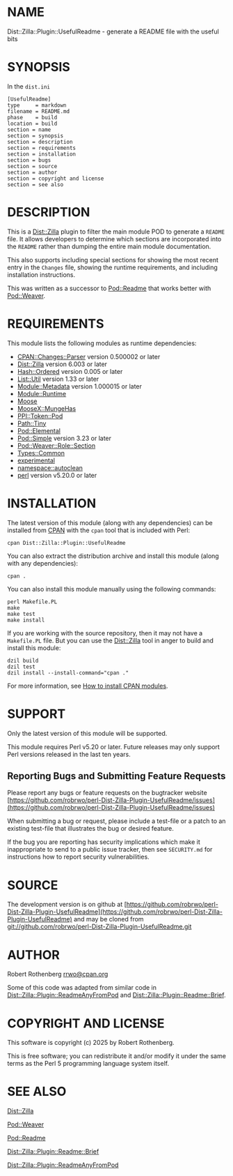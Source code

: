 # NAME

Dist::Zilla::Plugin::UsefulReadme - generate a README file with the useful bits

# SYNOPSIS

In the `dist.ini`

```
[UsefulReadme]
type     = markdown
filename = README.md
phase    = build
location = build
section = name
section = synopsis
section = description
section = requirements
section = installation
section = bugs
section = source
section = author
section = copyright and license
section = see also
```

# DESCRIPTION

This is a [Dist::Zilla](https://metacpan.org/pod/Dist%3A%3AZilla) plugin to filter the main module POD to generate a `README` file.  It allows developers to
determine which sections are incorporated into the `README` rather than dumping the entire main module documentation.

This also supports including special sections for showing the most recent entry in the `Changes` file, showing the
runtime requirements, and including installation instructions.

This was written as a successor to [Pod::Readme](https://metacpan.org/pod/Pod%3A%3AReadme) that works better with [Pod::Weaver](https://metacpan.org/pod/Pod%3A%3AWeaver).

# REQUIREMENTS

This module lists the following modules as runtime dependencies:

- [CPAN::Changes::Parser](https://metacpan.org/pod/CPAN%3A%3AChanges%3A%3AParser) version 0.500002 or later
- [Dist::Zilla](https://metacpan.org/pod/Dist%3A%3AZilla) version 6.003 or later
- [Hash::Ordered](https://metacpan.org/pod/Hash%3A%3AOrdered) version 0.005 or later
- [List::Util](https://metacpan.org/pod/List%3A%3AUtil) version 1.33 or later
- [Module::Metadata](https://metacpan.org/pod/Module%3A%3AMetadata) version 1.000015 or later
- [Module::Runtime](https://metacpan.org/pod/Module%3A%3ARuntime)
- [Moose](https://metacpan.org/pod/Moose)
- [MooseX::MungeHas](https://metacpan.org/pod/MooseX%3A%3AMungeHas)
- [PPI::Token::Pod](https://metacpan.org/pod/PPI%3A%3AToken%3A%3APod)
- [Path::Tiny](https://metacpan.org/pod/Path%3A%3ATiny)
- [Pod::Elemental](https://metacpan.org/pod/Pod%3A%3AElemental)
- [Pod::Simple](https://metacpan.org/pod/Pod%3A%3ASimple) version 3.23 or later
- [Pod::Weaver::Role::Section](https://metacpan.org/pod/Pod%3A%3AWeaver%3A%3ARole%3A%3ASection)
- [Types::Common](https://metacpan.org/pod/Types%3A%3ACommon)
- [experimental](https://metacpan.org/pod/experimental)
- [namespace::autoclean](https://metacpan.org/pod/namespace%3A%3Aautoclean)
- [perl](https://metacpan.org/pod/perl) version v5.20.0 or later

# INSTALLATION

The latest version of this module (along with any dependencies) can be installed from [CPAN](https://www.cpan.org) with the `cpan` tool that is included with Perl:

```
cpan Dist::Zilla::Plugin::UsefulReadme
```

You can also extract the distribution archive and install this module (along with any dependencies):

```
cpan .
```

You can also install this module manually using the following commands:

```
perl Makefile.PL
make
make test
make install
```

If you are working with the source repository, then it may not have a `Makefile.PL` file.  But you can use the [Dist::Zilla](https://dzil.org/) tool in anger to build and install this module:

```
dzil build
dzil test
dzil install --install-command="cpan ."
```

For more information, see [How to install CPAN modules](https://www.cpan.org/modules/INSTALL.html).

# SUPPORT

Only the latest version of this module will be supported.

This module requires Perl v5.20 or later.  Future releases may only support Perl versions released in the last ten
years.

## Reporting Bugs and Submitting Feature Requests

Please report any bugs or feature requests on the bugtracker website
[https://github.com/robrwo/perl-Dist-Zilla-Plugin-UsefulReadme/issues](https://github.com/robrwo/perl-Dist-Zilla-Plugin-UsefulReadme/issues)

When submitting a bug or request, please include a test-file or a
patch to an existing test-file that illustrates the bug or desired
feature.

If the bug you are reporting has security implications which make it inappropriate to send to a public issue tracker,
then see `SECURITY.md` for instructions how to report security vulnerabilities.

# SOURCE

The development version is on github at [https://github.com/robrwo/perl-Dist-Zilla-Plugin-UsefulReadme](https://github.com/robrwo/perl-Dist-Zilla-Plugin-UsefulReadme)
and may be cloned from [git://github.com/robrwo/perl-Dist-Zilla-Plugin-UsefulReadme.git](git://github.com/robrwo/perl-Dist-Zilla-Plugin-UsefulReadme.git)

# AUTHOR

Robert Rothenberg <rrwo@cpan.org>

Some of this code was adapted from similar code in [Dist::Zilla::Plugin::ReadmeAnyFromPod](https://metacpan.org/pod/Dist%3A%3AZilla%3A%3APlugin%3A%3AReadmeAnyFromPod) and
[Dist::Zilla::Plugin::Readme::Brief](https://metacpan.org/pod/Dist%3A%3AZilla%3A%3APlugin%3A%3AReadme%3A%3ABrief).

# COPYRIGHT AND LICENSE

This software is copyright (c) 2025 by Robert Rothenberg.

This is free software; you can redistribute it and/or modify it under
the same terms as the Perl 5 programming language system itself.

# SEE ALSO

[Dist::Zilla](https://metacpan.org/pod/Dist%3A%3AZilla)

[Pod::Weaver](https://metacpan.org/pod/Pod%3A%3AWeaver)

[Pod::Readme](https://metacpan.org/pod/Pod%3A%3AReadme)

[Dist::Zilla::Plugin::Readme::Brief](https://metacpan.org/pod/Dist%3A%3AZilla%3A%3APlugin%3A%3AReadme%3A%3ABrief)

[Dist::Zilla::Plugin::ReadmeAnyFromPod](https://metacpan.org/pod/Dist%3A%3AZilla%3A%3APlugin%3A%3AReadmeAnyFromPod)
